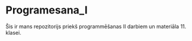 # Programesana_I

Šis ir mans repozitorijs priekš programmēšanas II darbiem un materiāla 11. klasei.
